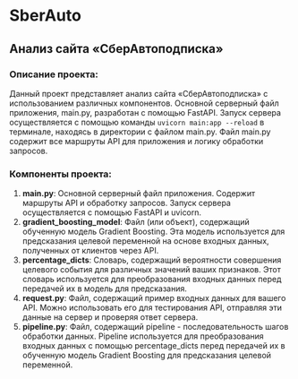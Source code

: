 # SberAuto
## Анализ сайта «СберАвтоподписка»

### Описание проекта:
Данный проект представляет анализ сайта «СберАвтоподписка» с использованием различных компонентов. Основной серверный файл приложения, main.py, разработан с помощью FastAPI. Запуск сервера осуществляется с помощью команды `uvicorn main:app --reload` в терминале, находясь в директории с файлом main.py. Файл main.py содержит все маршруты API для приложения и логику обработки запросов.

### Компоненты проекта:
1. **main.py**: Основной серверный файл приложения. Содержит маршруты API и обработку запросов. Запуск сервера осуществляется с помощью FastAPI и uvicorn.
2. **gradient_boosting_model**: Файл (или объект), содержащий обученную модель Gradient Boosting. Эта модель используется для предсказания целевой переменной на основе входных данных, полученных от клиентов через API.
3. **percentage_dicts**: Словарь, содержащий вероятности совершения целевого события для различных значений ваших признаков. Этот словарь используется для преобразования входных данных перед передачей их в модель для предсказания.
4. **request.py**: Файл, содержащий пример входных данных для вашего API. Можно использовать его для тестирования API, отправляя эти данные на сервер и проверяя ответ сервера.
5. **pipeline.py**: Файл, содержащий pipeline - последовательность шагов обработки данных. Pipeline используется для преобразования входных данных с помощью percentage_dicts перед передачей их в обученную модель Gradient Boosting для предсказания целевой переменной.
